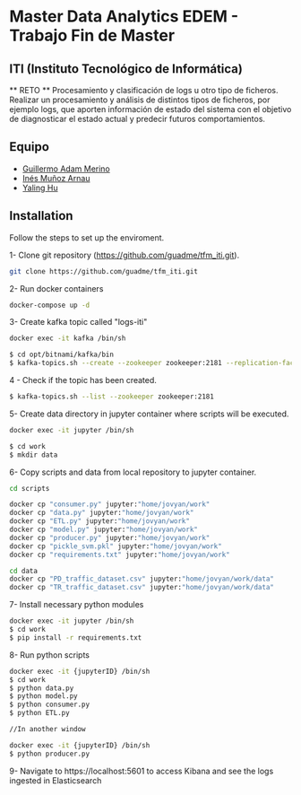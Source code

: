 # Master Data Analytics EDEM - Trabajo Fin de Master

## ITI (Instituto Tecnológico de Informática) 

** RETO ** Procesamiento y clasificación de logs u otro tipo de ficheros. 
Realizar un procesamiento y análisis de distintos tipos de ficheros, por ejemplo logs, que aporten información de estado del sistema con el objetivo de diagnosticar el estado actual y predecir futuros comportamientos.  


## Equipo

* [Guillermo Adam Merino](https://www.linkedin.com/in/guillermo-adam/)
* [Inés Muñoz Arnau](https://www.linkedin.com/in/in%C3%A9s-mu%C3%B1oz-arnau-91b068177/)
* [Yaling Hu](https://www.linkedin.com/in/huyaling/)

## Installation

Follow the steps to set up the enviroment.

1- Clone git repository (https://github.com/guadme/tfm_iti.git).

```sh
git clone https://github.com/guadme/tfm_iti.git
```

2- Run docker containers

```sh
docker-compose up -d
```

3- Create kafka topic called "logs-iti"

```sh
docker exec -it kafka /bin/sh

$ cd opt/bitnami/kafka/bin
$ kafka-topics.sh --create --zookeeper zookeeper:2181 --replication-factor 1 --partitions 1 --topic logs-iti
```

4 - Check if the topic has been created.

```sh
$ kafka-topics.sh --list --zookeeper zookeeper:2181
```

5- Create data directory in jupyter container where scripts will be executed.

```sh
docker exec -it jupyter /bin/sh

$ cd work
$ mkdir data
```

6- Copy scripts and data from local repository to jupyter container.

```sh
cd scripts

docker cp "consumer.py" jupyter:"home/jovyan/work"
docker cp "data.py" jupyter:"home/jovyan/work"
docker cp "ETL.py" jupyter:"home/jovyan/work"
docker cp "model.py" jupyter:"home/jovyan/work"
docker cp "producer.py" jupyter:"home/jovyan/work"
docker cp "pickle_svm.pkl" jupyter:"home/jovyan/work"
docker cp "requirements.txt" jupyter:"home/jovyan/work"

cd data
docker cp "PD_traffic_dataset.csv" jupyter:"home/jovyan/work/data"
docker cp "TR_traffic_dataset.csv" jupyter:"home/jovyan/work/data"
```

7- Install necessary python modules

```sh
docker exec -it jupyter /bin/sh
$ cd work
$ pip install -r requirements.txt
```

8- Run python scripts

```sh
docker exec -it {jupyterID} /bin/sh
$ cd work
$ python data.py
$ python model.py
$ python consumer.py
$ python ETL.py

//In another window

docker exec -it {jupyterID} /bin/sh
$ python producer.py
```

9- Navigate to https://localhost:5601 to access Kibana and see the logs ingested in Elasticsearch 
